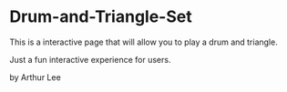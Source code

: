 # Drum-and-Triangle-Set

This is a interactive page that will allow you to play a drum and triangle.

Just a fun interactive experience for users.

by Arthur Lee 
